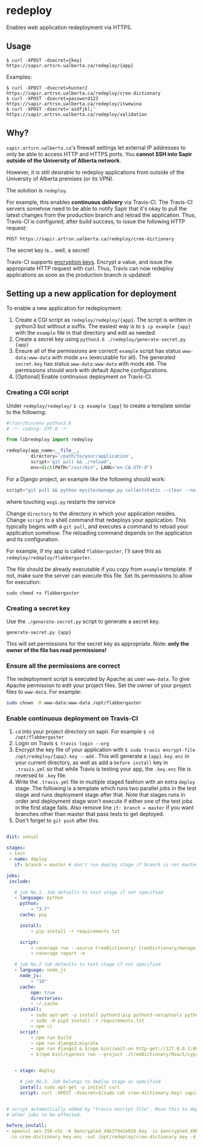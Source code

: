 redeploy
========

Enables web application redeployment via HTTPS.

Usage
-----

    $ curl -XPOST -dsecret={key} https://sapir.artsrn.ualberta.ca/redeploy/{app}

Examples:

    $ curl -XPOST -dsecret=hunter2 https://sapir.artrsn.ualberta.ca/redeploy/cree-dictionary
    $ curl -XPOST -dsecret=password123 https://sapir.artrsn.ualberta.ca/redeploy/itwewina
    $ curl -XPOST -dsecret='asdfjkl;' https://sapir.artrsn.ualberta.ca/redeploy/validation

Why?
----

`sapir.artsrn.ualberta.ca`'s firewall settings let external IP addresses
to only be able to access HTTP and HTTPS ports. You **cannot SSH into
Sapir outside of the University of Alberta network**.

However, it is still desirable to redeploy applications from outside of
the University of Alberta premises (or its VPN).

The solution is `redeploy`.

For example, this enables **continuous delivery** via Travis-CI. The
Travis-CI servers somehow need to be able to notify Sapir that it's okay
to pull the latest changes from the production branch and reload the
application. Thus, Travis-CI is configured, after build success, to
issue the following HTTP request:

    POST https://sapir.artrsn.ualberta.ca/redeploy/cree-dictionary

The secret key is... well, a secret!

Travis-CI supports [encryption keys](https://docs.travis-ci.com/user/encryption-keys/).
Encrypt a value, and issue the appropriate HTTP request with curl.
Thus, Travis can now redeploy applications as soon as the production
branch is updated!

Setting up a new application for deployment
-------------------------------------------

To enable a new application for redeployment:

 1. Create a CGI script as `redeploy/redeploy/{app}`. The script is written in python3 but without a suffix.
 The easiest way is to `$ cp example {app}` with the `example` file in that directory and edit as needed.
 2. Create a secret key using `python3.6 ./redeploy/generate-secret.py {app}`
 3. Ensure all of the permissions are correct! `example` script has status `www-data:www-data` with mode `a+x` (executable for all). The generated `secret.key` has status `www-data:www-data` with mode `400`. The permissions should work with default Apache configurations.
 4. [Optional] Enable continuous deployment on Travis-CI.


### Creating a CGI script

Under `redeploy/redeploy/` `$ cp example {app}` to create a template similar to the following:

```python
#!/usr/bin/env python3.6
# -*- coding: UTF-8 -*-

from libredeploy import redeploy

redeploy(app_name=__file__,
         directory='/path/to/your/application',
         script='git pull && ./reload',
         env=dict(PATH="/usr/bin", LANG="en-CA.UTF-8")
```

For a Django project, an example like the following should work:
```python
script="git pull && python mysite/manage.py collectstatic --clear --no-input && touch mysite/mysite/wsgi.py"
```
where touching `wsgi.py` restarts the service


Change `directory` to the directory in which your application resides.
Change `script` to a shell command that redeploys your application. This
typically begins with a `git pull`, and executes a command to reload
your application somehow. The reloading command depends on the
application and its configuration.

For example, if my app is called `flabbergaster`, I'll save this as
`redeploy/redeploy/flabbergaster`.

The file should be already executable if you copy from `example` template. If not, make sure the server can execute
this file. Set its permissions to allow for execution:

    sudo chmod +x flabbergaster


### Creating a secret key

Use the `./generate-secret.py` script to generate a secret key.

    generate-secret.py {app}

This will set permissions for the secret key as appropriate. Note: **only
the owner of the file has read permissions!**

### Ensure all the permissions are correct

The redeployment script is executed by Apache as user `www-data`. To give Apache permission to edit your project files.
Set the owner of your project files to `www-data`. For example:

```bash
sudo chown -R www-data:www-data /opt/flabbergaster
```


### Enable continuous deployment on Travis-CI

 1. `cd` into your project directory on sapir. For example `$ cd /opt/flabbergaster`
 2. Login on Travis `$ travis login --org`
 3. Encrypt the key file of your application with `$ sudo travis encrypt-file /opt/redeploy/{app}.key --add` .
 This will generate a `{app}.key.enc` in your current directory, as well as add a `before install` key in `.travis.yml` so
 that while Travis is testing your app, the `.key.enc` file is reversed to `.key` file.
 4. Write the `.travis.yml` file in multiple staged fashion with an extra `deploy` stage. The following is a template
 which runs two parallel jobs in the test stage and runs deployment stage after that. Note that stages runs in order and
 deployment stage won't execute if either one of the test jobs in the first stage fails. Also remove line `if: branch = master`
 if you want branches other than master that pass tests to get deployed.
 5. Don't forget to `git push` after this.

 ```yml

dist: xenial

stages:
  - test
  - name: deploy
    if: branch = master # don't run deploy stage if branch is not master

jobs:
  include:

    # job No.1. Job defaults to test stage if not specified
    - language: python
      python:
          - "3.7"
      cache: pip

      install:
          - pip install -r requirements.txt

      script:
          - coverage run --source CreeDictionary/ CreeDictionary/manage.py test API
          - coverage report -m

    # job No.2 Job defaults to test stage if not specified
    - language: node_js
      node_js:
          - "10"
      cache:
          npm: true
          directories:
          - ~/.cache
      install:
          - sudo apt-get -y install python3-pip python3-setuptools python-dev xvfb libgtk2.0-0 libnotify-dev libgconf-2-4 libnss3 libxss1 libasound2 apache2-dev
          - sudo -H pip3 install -r requirements.txt
          - npm ci
      script:
          - npm run build
          - npm run django3:migrate
          - npm run django3 & $(npm bin)/wait-on http-get://127.0.0.1:8000
          - $(npm bin)/cypress run --project ./CreeDictionary/React/cypressTest


    - stage: deploy

      # job No.3. Job belongs to deploy stage as specified
      install: sudo apt-get -y install curl
      script: curl -XPOST -dsecret=$(sudo cat cree-dictionary.key) sapir.artsrn.ualberta.ca/redeploy/cree-dictionary


 # script automatically added by "travis encript-file". Move this to deploy stage above if you don't want
 # other jobs to be affected.

 before_install:
- openssl aes-256-cbc -K $encrypted_49b37942e026_key -iv $encrypted_49b37942e026_iv
  -in cree-dictionary.key.enc -out /opt/redeploy/cree-dictionary.key -d
 ```
